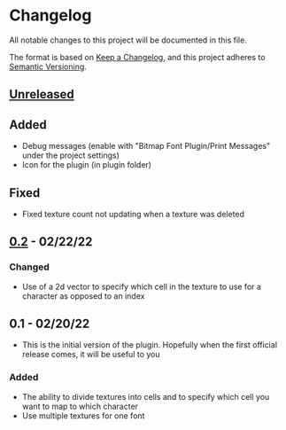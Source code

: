 # Changelog
All notable changes to this project will be documented in this file.

The format is based on [Keep a Changelog](https://keepachangelog.com/en/1.0.0/),
and this project adheres to [Semantic Versioning](https://semver.org/spec/v2.0.0.html).

## [Unreleased]
## Added

* Debug messages (enable with "Bitmap Font Plugin/Print Messages" under the project settings)
* Icon for the plugin (in plugin folder)

## Fixed

* Fixed texture count not updating when a texture was deleted

## [0.2] - 02/22/22
### Changed

* Use of a 2d vector to specify which cell in the texture to use for a character as opposed to an index

## 0.1 - 02/20/22

* This is the initial version of the plugin. Hopefully when the first official release comes, it will be useful to you

### Added

* The ability to divide textures into cells and to specify which cell you want to map to which character
* Use multiple textures for one font

[Unreleased]: https://github.com/JohnDevlopment/bitmap-font-creator/compare/v0.2...HEAD
[0.2]: https://github.com/JohnDevlopment/bitmap-font-creator/compare/v0.1...v0.2
